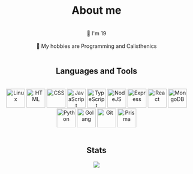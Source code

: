 <h1 align="center">About me</h1><br>

<div align="center">
<dd>
    <dt>📆 I'm 19</dt>
    &nbsp;
    <dt>🗿 My hobbies are Programming and Calisthenics</dt>
<dd>
</div>

<br>
<h2 align="center">Languages and Tools</h2><br>

<div align="center">
     <img src="https://cdn.jsdelivr.net/gh/devicons/devicon/icons/linux/linux-original.svg" width="50" title="Linux" />
     <img src="https://cdn.jsdelivr.net/gh/devicons/devicon/icons/html5/html5-original.svg" width="50" title="HTML" />
     <img src="https://cdn.jsdelivr.net/gh/devicons/devicon/icons/css3/css3-original.svg" width="50" title="CSS" />
     <img src="https://cdn.jsdelivr.net/gh/devicons/devicon/icons/javascript/javascript-original.svg" width="50" title="JavaScript" />
     <img src="https://cdn.jsdelivr.net/gh/devicons/devicon/icons/typescript/typescript-original.svg" width="50" title="TypeScript" />
     <img src="https://cdn.jsdelivr.net/gh/devicons/devicon/icons/nodejs/nodejs-original.svg" width="50" title="NodeJS" />
     <img src="https://cdn.jsdelivr.net/gh/devicons/devicon/icons/express/express-original.svg" width="50" title="Express" />
     <img src="https://cdn.jsdelivr.net/gh/devicons/devicon/icons/react/react-original.svg" width="50" title="React" />
     <img src="https://cdn.jsdelivr.net/gh/devicons/devicon/icons/mongodb/mongodb-original.svg" width="50" title="MongoDB" />
     <img src="https://cdn.jsdelivr.net/gh/devicons/devicon/icons/python/python-original.svg" width="50" title="Python" />
     <img src="https://cdn.jsdelivr.net/gh/devicons/devicon/icons/go/go-original.svg" width="50" title="Golang" />
     <img src="https://cdn.jsdelivr.net/gh/devicons/devicon/icons/git/git-original.svg" width="50" title="Git" />
     <img src="https://cdn.worldvectorlogo.com/logos/prisma-3.svg" width="50" title="Prisma" />
</div>

<br>
<h2 align="center">Stats</h2>
<div align="center">
     <img src="https://github-readme-stats.vercel.app/api/top-langs/?username=z3oxs&layout=compact&langs_count=8" />
</div>
